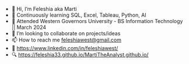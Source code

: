 - 👋 Hi, I’m Feleshia aka Marti
- 👀 Continuously learning SQL, Excel, Tableau, Python, AI
- 🚧 Attended Western Governors University - BS Information Technology || March 2024
- 💞️ I’m looking to collaborate on projects/ideas
- 📫 How to reach me feleshiawest@gmail.com
- 🔗 https://www.linkedin.com/in/feleshiawest/
- 🔍 https://feleshia33.github.io/MartiTheAnalyst.github.io/

<!---
feleshia33/feleshia33 is a ✨ special ✨ repository because its `README.md` (this file) appears on your GitHub profile.
You can click the Preview link to take a look at your changes.
--->
